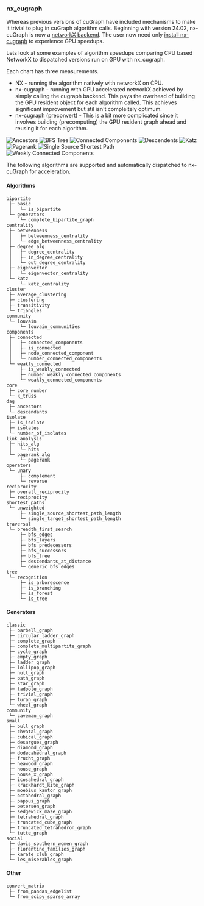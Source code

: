 ### nx_cugraph


Whereas previous versions of cuGraph have included mechanisms to make it
trivial to plug in cuGraph algorithm calls. Beginning with version 24.02, nx-cuGraph
is now a [networkX backend](<https://networkx.org/documentation/stable/reference/utils.html#backends>).
The user now need only [install nx-cugraph](<https://github.com/rapidsai/cugraph/blob/branch-24.08/python/nx-cugraph/README.md#install>)
to experience GPU speedups.

Lets look at some examples of algorithm speedups comparing CPU based NetworkX to dispatched versions run on GPU with nx_cugraph.

Each chart has three measurements.
* NX - running the algorithm natively with networkX on CPU.
* nx-cugraph - running with GPU accelerated networkX achieved by simply calling the cugraph backend. This pays the overhead of building the GPU resident object for each algorithm called. This achieves significant improvement but stil isn't compleltely optimum.
* nx-cugraph (preconvert) - This is a bit more complicated since it involves building (precomputing) the GPU resident graph ahead and reusing it for each algorithm.


![Ancestors](../images/ancestors.png)
![BFS Tree](../images/bfs_tree.png)
![Connected Components](../images/conn_component.png)
![Descendents](../images/descendents.png)
![Katz](../images/katz.png)
![Pagerank](../images/pagerank.png)
![Single Source Shortest Path](../images/sssp.png)
![Weakly Connected Components](../images/wcc.png)


The following algorithms are supported and automatically dispatched to nx-cuGraph for acceleration.

#### Algorithms
```
bipartite
 ├─ basic
 │   └─ is_bipartite
 └─ generators
     └─ complete_bipartite_graph
centrality
 ├─ betweenness
 │   ├─ betweenness_centrality
 │   └─ edge_betweenness_centrality
 ├─ degree_alg
 │   ├─ degree_centrality
 │   ├─ in_degree_centrality
 │   └─ out_degree_centrality
 ├─ eigenvector
 │   └─ eigenvector_centrality
 └─ katz
     └─ katz_centrality
cluster
 ├─ average_clustering
 ├─ clustering
 ├─ transitivity
 └─ triangles
community
 └─ louvain
     └─ louvain_communities
components
 ├─ connected
 │   ├─ connected_components
 │   ├─ is_connected
 │   ├─ node_connected_component
 │   └─ number_connected_components
 └─ weakly_connected
     ├─ is_weakly_connected
     ├─ number_weakly_connected_components
     └─ weakly_connected_components
core
 ├─ core_number
 └─ k_truss
dag
 ├─ ancestors
 └─ descendants
isolate
 ├─ is_isolate
 ├─ isolates
 └─ number_of_isolates
link_analysis
 ├─ hits_alg
 │   └─ hits
 └─ pagerank_alg
     └─ pagerank
operators
 └─ unary
     ├─ complement
     └─ reverse
reciprocity
 ├─ overall_reciprocity
 └─ reciprocity
shortest_paths
 └─ unweighted
     ├─ single_source_shortest_path_length
     └─ single_target_shortest_path_length
traversal
 └─ breadth_first_search
     ├─ bfs_edges
     ├─ bfs_layers
     ├─ bfs_predecessors
     ├─ bfs_successors
     ├─ bfs_tree
     ├─ descendants_at_distance
     └─ generic_bfs_edges
tree
 └─ recognition
     ├─ is_arborescence
     ├─ is_branching
     ├─ is_forest
     └─ is_tree
```

#### Generators
```
classic
 ├─ barbell_graph
 ├─ circular_ladder_graph
 ├─ complete_graph
 ├─ complete_multipartite_graph
 ├─ cycle_graph
 ├─ empty_graph
 ├─ ladder_graph
 ├─ lollipop_graph
 ├─ null_graph
 ├─ path_graph
 ├─ star_graph
 ├─ tadpole_graph
 ├─ trivial_graph
 ├─ turan_graph
 └─ wheel_graph
community
 └─ caveman_graph
small
 ├─ bull_graph
 ├─ chvatal_graph
 ├─ cubical_graph
 ├─ desargues_graph
 ├─ diamond_graph
 ├─ dodecahedral_graph
 ├─ frucht_graph
 ├─ heawood_graph
 ├─ house_graph
 ├─ house_x_graph
 ├─ icosahedral_graph
 ├─ krackhardt_kite_graph
 ├─ moebius_kantor_graph
 ├─ octahedral_graph
 ├─ pappus_graph
 ├─ petersen_graph
 ├─ sedgewick_maze_graph
 ├─ tetrahedral_graph
 ├─ truncated_cube_graph
 ├─ truncated_tetrahedron_graph
 └─ tutte_graph
social
 ├─ davis_southern_women_graph
 ├─ florentine_families_graph
 ├─ karate_club_graph
 └─ les_miserables_graph
```

#### Other

```
convert_matrix
 ├─ from_pandas_edgelist
 └─ from_scipy_sparse_array
```

